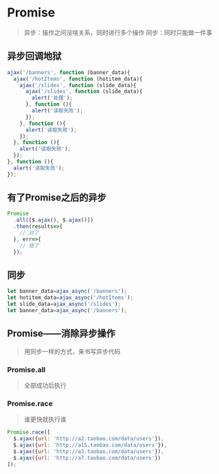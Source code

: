 # Promise

> 异步：操作之间没啥关系，同时进行多个操作
> 同步：同时只能做一件事

## 异步回调地狱

```js
ajax('/banners', function (banner_data){
  ajax('/hotItems', function (hotitem_data){
    ajax('/slides', function (slide_data){
      ajax('/slides', function (slide_data){
        alert('处理');
      }, function (){
        alert('读取失败');
      });
    }, function (){
      alert('读取失败');
    });
  }, function (){
    alert('读取失败');
  });
}, function (){
  alert('读取失败');
});
```

## 有了Promise之后的异步

```js
Promise
  .all([$.ajax(), $.ajax()])
  .then(results=>{
    // 对了
  }, err=>{
    // 错了
  });
```

## 同步

```js
let banner_data=ajax_async('/banners');
let hotitem_data=ajax_async('/hotItems');
let slide_data=ajax_async('/slides');
let banner_data=ajax_async('/banners');
```

## Promise——消除异步操作

> 用同步一样的方式，来书写异步代码

### Promise.all

> 全部成功后执行

### Promise.race

> 谁更快就执行谁

```js
Promise.race([
  $.ajax({url: 'http://a2.taobao.com/data/users'}),
  $.ajax({url: 'http://a15.taobao.com/data/users'}),
  $.ajax({url: 'http://a3.taobao.com/data/users'}),
  $.ajax({url: 'http://a7.taobao.com/data/users'})
]);
```